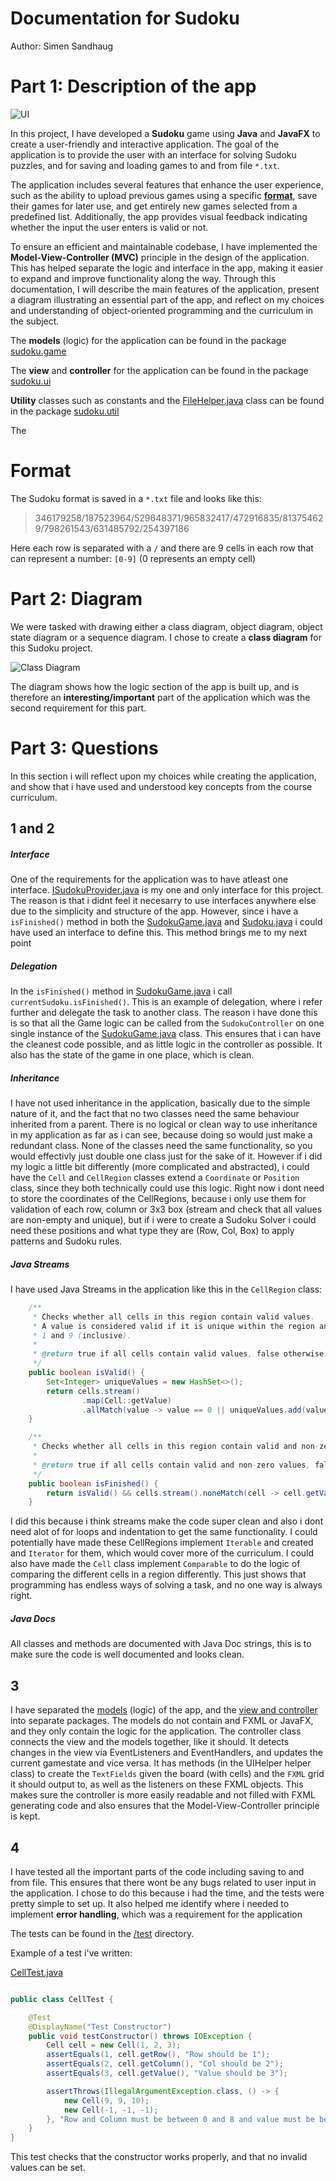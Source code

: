 # Documentation for Sudoku

Author: Simen Sandhaug

# Part 1: Description of the app

![UI](app.png)

In this project, I have developed a **Sudoku** game using **Java** and **JavaFX** to create a user-friendly and interactive application. The goal of the application is to provide the user with an interface for solving Sudoku puzzles, and for saving and loading games to and from file `*.txt`.

The application includes several features that enhance the user experience, such as the ability to upload previous games using a specific **[format](#format)**, save their games for later use, and get entirely new games selected from a predefined list. Additionally, the app provides visual feedback indicating whether the input the user enters is valid or not.

To ensure an efficient and maintainable codebase, I have implemented the **Model-View-Controller (MVC)** principle in the design of the application. This has helped separate the logic and interface in the app, making it easier to expand and improve functionality along the way. Through this documentation, I will describe the main features of the application, present a diagram illustrating an essential part of the app, and reflect on my choices and understanding of object-oriented programming and the curriculum in the subject.

The **models** (logic) for the application can be found in the package [sudoku.game](/src/main/java/sudoku/game/)

The **view** and **controller** for the application can be found in the package [sudoku.ui](/src/main/java/sudoku/ui/)

**Utility** classes such as constants and the [FileHelper.java](/src/main/java/sudoku/util/FileHelper.java) class can be found in the package [sudoku.util](/src/main/java/sudoku/util/)

The

# Format

The Sudoku format is saved in a `*.txt` file and looks like this:

> 346179258/187523964/529648371/965832417/472916835/813754629/798261543/631485792/254397186

Here each row is separated with a `/` and there are 9 cells in each row that can represent a number: `[0-9]` (0 represents an empty cell)

# Part 2: Diagram

We were tasked with drawing either a class diagram, object diagram, object state diagram or a sequence diagram. I chose to create a **class diagram** for this Sudoku project.

![Class Diagram](ClassDiagram.png)

The diagram shows how the logic section of the app is built up, and is therefore an **interesting/important** part of the application which was the second requirement for this part.

# Part 3: Questions

In this section i will reflect upon my choices while creating the application, and show that i have used and understood key concepts from the course curriculum.

## 1 and 2

##### Interface

One of the requirements for the application was to have atleast one interface. [ISudokuProvider.java](/src/main/java/sudoku/game/interfaces/ISudokuProvider.java) is my one and only interface for this project. The reason is that i didnt feel it necesarry to use interfaces anywhere else due to the simplicity and structure of the app. However, since i have a `isFinished()` method in both the [SudokuGame.java](/src/main/java/sudoku/game/SudokuGame.java) and [Sudoku.java](/src/main/java/sudoku/game/models/Sudoku.java) i could have used an interface to define this. This method brings me to my next point

##### Delegation

In the `isFinished()` method in [SudokuGame.java](/src/main/java/sudoku/game/SudokuGame.java) i call `currentSudoku.isFinished()`. This is an example of delegation, where i refer further and delegate the task to another class. The reason i have done this is so that all the Game logic can be called from the `SudokuController` on one single instance of the [SudokuGame.java](/src/main/java/sudoku/game/SudokuGame.java) class. This ensures that i can have the cleanest code possible, and as little logic in the controller as possible. It also has the state of the game in one place, which is clean.

##### Inheritance

I have not used inheritance in the application, basically due to the simple nature of it, and the fact that no two classes need the same behaviour inherited from a parent. There is no logical or clean way to use inheritance in my application as far as i can see, because doing so would just make a redundant class. None of the classes need the same functionality, so you would effectivly just double one class just for the sake of it. However if i did my logic a little bit differently (more complicated and abstracted), i could have the `Cell` and `CellRegion` classes extend a `Coordinate` or `Position` class, since they both technically could use this logic. Right now i dont need to store the coordinates of the CellRegions, because i only use them for validation of each row, column or 3x3 box (stream and check that all values are non-empty and unique), but if i were to create a Sudoku Solver i could need these positions and what type they are (Row, Col, Box) to apply patterns and Sudoku rules.

##### Java Streams

I have used Java Streams in the application like this in the `CellRegion` class:
```java
    /**
     * Checks whether all cells in this region contain valid values.
     * A value is considered valid if it is unique within the region and is between
     * 1 and 9 (inclusive).
     *
     * @return true if all cells contain valid values, false otherwise.
     */
    public boolean isValid() {
        Set<Integer> uniqueValues = new HashSet<>();
        return cells.stream()
                .map(Cell::getValue)
                .allMatch(value -> value == 0 || uniqueValues.add(value));
    }

    /**
     * Checks whether all cells in this region contain valid and non-zero values.
     *
     * @return true if all cells contain valid and non-zero values, false otherwise.
     */
    public boolean isFinished() {
        return isValid() && cells.stream().noneMatch(cell -> cell.getValue() == 0);
    }
```

 I did this because i think streams make the code super clean and also i dont need alot of for loops and indentation to get the same functionality. I could potentially have made these CellRegions implement `Iterable` and created and `Iterator` for them, which would cover more of the curriculum. I could also have made the `Cell` class implement `Comparable` to do the logic of comparing the different cells in a region differently. This just shows that programming has endless ways of solving a task, and no one way is always right.


##### Java Docs

All classes and methods are documented with Java Doc strings, this is to make sure the code is well documented and looks clean.

## 3

I have separated the [models](/src/main/java/sudoku/game/) (logic) of the app, and the [view and controller](/src/main/java/sudoku/ui/) into separate packages. The models do not contain and FXML or JavaFX, and they only contain the logic for the application. The controller class connects the view and the models together, like it should. It detects changes in the view via EventListeners and EventHandlers, and updates the current gamestate and vice versa. It has methods (in the UIHelper helper class) to create the `TextFields` given the board (with cells) and the `FXML` grid it should output to, as well as the listeners on these FXML objects. This makes sure the controller is more easily readable and not filled with FXML generating code and also ensures that the Model-View-Controller principle is kept.

## 4

I have tested all the important parts of the code including saving to and from file. This ensures that there wont be any bugs related to user input in the application. I chose to do this because i had the time, and the tests were pretty simple to set up. It also helped me identify where i needed to implement **error handling**, which was a requirement for the application

The tests can be found in the [/test](/src/test/java/sudoku/) directory.

Example of a test i've written:

[CellTest.java](/src/test/java/sudoku/game/models/CellTest.java)

```java

public class CellTest {

    @Test
    @DisplayName("Test Constructor")
    public void testConstructor() throws IOException {
        Cell cell = new Cell(1, 2, 3);
        assertEquals(1, cell.getRow(), "Row should be 1");
        assertEquals(2, cell.getColumn(), "Col should be 2");
        assertEquals(3, cell.getValue(), "Value should be 3");

        assertThrows(IllegalArgumentException.class, () -> {
            new Cell(9, 9, 10);
            new Cell(-1, -1, -1);
        }, "Row and Column must be between 0 and 8 and value must be between 0 and 9");
    }
}
```

This test checks that the constructor works properly, and that no invalid values can be set.
